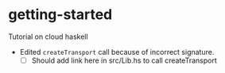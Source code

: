 # getting-started

Tutorial on cloud haskell 
- Edited ```createTransport``` call because of incorrect signature. 
  - [ ] Should add link here in src/Lib.hs to call createTransport
